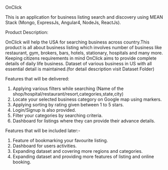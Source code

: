 OnClick

This is an application for business listing search and discovery using MEAN Stack (Mongo, ExpressJs, Angular4, NodeJs, ReactJs).

Product Description:

OnClick will help the USA for searching business across country.This product is all about business listing which involves number of business like restaurant, gym, brokers, bars, hotels, stationary, hospitals and many more. Keeping citizens requirements in mind OnClick aims to provide complete details of daily life business. Dataset of various business in US with all essential detail is maintained.(for detail description visit Dataset Folder)

Features that will be delivered:

1. Applying various filters while searching (Name of the shop/hospital/restaurant/resort,categories,state,city)
2. Locate your selected business category on Google map using markers.
3. Applying sorting by rating given between 1 to 5 stars.
4. Login/Signup is also provided.
5. Filter your categories by searching criteria.
6. Dashboard for listings where they can provide their advance details.

Features that will be included later:-

1. Feature of bookmarking your favourite listing.
2. Dashboard for users activities.
3. Expanding dataset and covering more regions and categories.
4. Expanding dataset and providing more features of listing and online booking.




